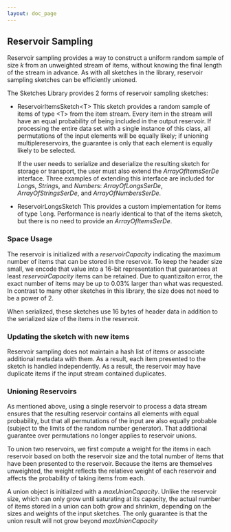 ```yaml
---
layout: doc_page
---
```


## Reservoir Sampling

Reservoir sampling provides a way to construct a uniform random sample of size <i>k</i> from an unweighted stream of items, without knowing the final length of the stream in advance. As with all sketches in the library, reservoir sampling sketches can be efficiently unioned.

The Sketches Library provides 2 forms of reservoir sampling sketches:
* ReservoirItemsSketch&lt;T&gt;
    This sketch provides a random sample of items of type &lt;T&gt; from the item stream. Every
    item in the stream will have an equal probability of being included in the output reservoir.
    If processing the entire data set with a single instance of this class, all permutations of the
    input elements will be equally likely; if unioning multiplereservoirs, the guarantee is only
    that each element is equally likely to be selected.
    
    If the user needs to serialize and deserialize the resulting sketch for storage or transport, 
    the user must also extend the <i>ArrayOfItemsSerDe</i> interface. Three examples of 
    extending this interface are included for <i>Long</i>s,
    <i>String</i>s, and <i>Number</i>s: <i>ArrayOfLongsSerDe</i>, <i>ArrayOfStringsSerDe</i>,
    and <i>ArrayOfNumbersSerDe</i>.

* ReservoirLongsSketch
    This provides a custom implementation for items of type <tt>long</tt>. Performance is nearly identical
    to that of the items sketch, but there is no need to provide an <i>ArrayOfItemsSerDe</i>.
    

### Space Usage

The reservoir is initialized with a <i>reservoirCapacity</i> indicating the maximum number of items 
that can be stored in the reservoir. To keep the header size small, we encode that value into a 16-bit
representation that guarantees at least <i>reservoirCapacity</i> items can be retained. Due to
quantizaiton error, the exact number of items may be up to 0.03% larger than what was requested. In
contrast to many other sketches in this library, the size does not need to be a power of 2.

When serialized, these sketches use 16 bytes of header data in addition to the serialized size of the
items in the reservoir.


### Updating the sketch with new items

Reservoir sampling does not maintain a hash list of items or associate additional metadata with them. As a
result, each item presented to the sketch is handled independently. As a result, the reservoir may have
duplicate items if the input stream contained duplicates.


### Unioning Reservoirs

As mentioned above, using a single reservoir to process a data stream ensures that the resulting reservoir contains all elements with equal probability, but that all permutations of the input are also equally probable (subject to the limits of the random number generator). That additional guarantee over permutations no longer applies to reservoir unions.

To union two reservoirs, we first compute a weight for the items in each reservoir based on both the reservoir size and the total number of items that have been presented to the reservoir. Because the items are themselves unweighted, the weight reflects the relatieve weight of each reservoir and affects the probability of taking items from each.

A union object is initiailzed with a <i>maxUnionCapacity</i>. Unlike the reservoir size, which can only grow until saturating at its capacity, the actual number of items stored in a union can both grow and shrinkm, depending on the sizes and weights of the input sketches. The only guarantee is that the union result will not grow beyond <i>maxUnionCapacity</i>
